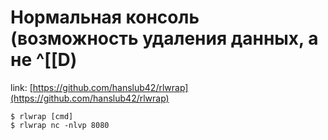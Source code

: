 # Нормальная консоль (возможность удаления данных, а не ^\[\[D)

link: [https://github.com/hanslub42/rlwrap](https://github.com/hanslub42/rlwrap)

```
$ rlwrap [cmd]
$ rlwrap nc -nlvp 8080 
```
